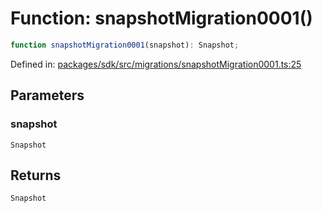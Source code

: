 # Function: snapshotMigration0001()

```ts
function snapshotMigration0001(snapshot): Snapshot;
```

Defined in: [packages/sdk/src/migrations/snapshotMigration0001.ts:25](https://github.com/towns-protocol/towns/blob/0db1fd0ac7258e8db8cedfb6183e8eade8284fa1/packages/sdk/src/migrations/snapshotMigration0001.ts#L25)

## Parameters

### snapshot

`Snapshot`

## Returns

`Snapshot`
